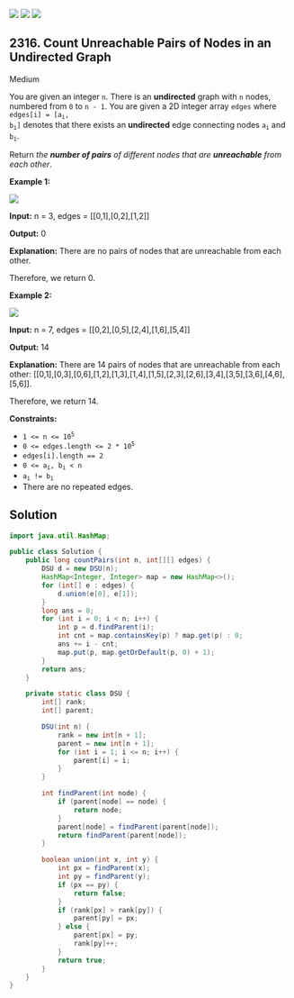 [![](https://img.shields.io/github/stars/javadev/LeetCode-in-Java?label=Stars&style=flat-square)](https://github.com/javadev/LeetCode-in-Java)
[![](https://img.shields.io/github/forks/javadev/LeetCode-in-Java?label=Fork%20me%20on%20GitHub%20&style=flat-square)](https://github.com/javadev/LeetCode-in-Java/fork)
[![](https://img.shields.io/badge/-LeetCode%20in%20Kotlin-blue?style=flat-square)](https://github.com/javadev/LeetCode-in-Kotlin)

## 2316\. Count Unreachable Pairs of Nodes in an Undirected Graph

Medium

You are given an integer `n`. There is an **undirected** graph with `n` nodes, numbered from `0` to `n - 1`. You are given a 2D integer array `edges` where <code>edges[i] = [a<sub>i</sub>, b<sub>i</sub>]</code> denotes that there exists an **undirected** edge connecting nodes <code>a<sub>i</sub></code> and <code>b<sub>i</sub></code>.

Return _the **number of pairs** of different nodes that are **unreachable** from each other_.

**Example 1:**

![](https://assets.leetcode.com/uploads/2022/05/05/tc-3.png)

**Input:** n = 3, edges = \[\[0,1],[0,2],[1,2]]

**Output:** 0

**Explanation:** There are no pairs of nodes that are unreachable from each other.

Therefore, we return 0.

**Example 2:**

![](https://assets.leetcode.com/uploads/2022/05/05/tc-2.png)

**Input:** n = 7, edges = \[\[0,2],[0,5],[2,4],[1,6],[5,4]]

**Output:** 14

**Explanation:** There are 14 pairs of nodes that are unreachable from each other: [[0,1],[0,3],[0,6],[1,2],[1,3],[1,4],[1,5],[2,3],[2,6],[3,4],[3,5],[3,6],[4,6],[5,6]].

Therefore, we return 14.

**Constraints:**

*   <code>1 <= n <= 10<sup>5</sup></code>
*   <code>0 <= edges.length <= 2 * 10<sup>5</sup></code>
*   `edges[i].length == 2`
*   <code>0 <= a<sub>i</sub>, b<sub>i</sub> < n</code>
*   <code>a<sub>i</sub> != b<sub>i</sub></code>
*   There are no repeated edges.

## Solution

```java
import java.util.HashMap;

public class Solution {
    public long countPairs(int n, int[][] edges) {
        DSU d = new DSU(n);
        HashMap<Integer, Integer> map = new HashMap<>();
        for (int[] e : edges) {
            d.union(e[0], e[1]);
        }
        long ans = 0;
        for (int i = 0; i < n; i++) {
            int p = d.findParent(i);
            int cnt = map.containsKey(p) ? map.get(p) : 0;
            ans += i - cnt;
            map.put(p, map.getOrDefault(p, 0) + 1);
        }
        return ans;
    }

    private static class DSU {
        int[] rank;
        int[] parent;

        DSU(int n) {
            rank = new int[n + 1];
            parent = new int[n + 1];
            for (int i = 1; i <= n; i++) {
                parent[i] = i;
            }
        }

        int findParent(int node) {
            if (parent[node] == node) {
                return node;
            }
            parent[node] = findParent(parent[node]);
            return findParent(parent[node]);
        }

        boolean union(int x, int y) {
            int px = findParent(x);
            int py = findParent(y);
            if (px == py) {
                return false;
            }
            if (rank[px] > rank[py]) {
                parent[py] = px;
            } else {
                parent[px] = py;
                rank[py]++;
            }
            return true;
        }
    }
}
```